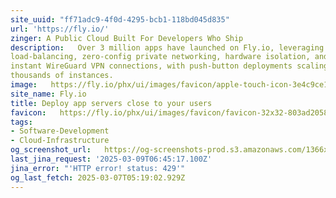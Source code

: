 ```yaml
---
site_uuid: "ff71adc9-4f0d-4295-bcb1-118bd045d835"
url: 'https://fly.io/'
zinger: A Public Cloud Built For Developers Who Ship
description:   Over 3 million apps have launched on Fly.io, leveraging global Anycast
load-balancing, zero-config private networking, hardware isolation, and
instant WireGuard VPN connections, with push-button deployments scaling to
thousands of instances.
image:   https://fly.io/phx/ui/images/favicon/apple-touch-icon-3e4c9ce127b5cd6f5516638d4bbf1dd5.png?vsn=d
site_name: Fly.io
title: Deploy app servers close to your users
favicon:   https://fly.io/phx/ui/images/favicon/favicon-32x32-803ad2058b86df3f8a9f8af1505a59d2.png?vsn=d
tags:
- Software-Development
- Cloud-Infrastructure
og_screenshot_url:   https://og-screenshots-prod.s3.amazonaws.com/1366x768/80/false/26076624b6b7fb56dd7f5358abdf8551e8a8956db5cde6cbd4ccd9909d5a5550.jpeg
last_jina_request: '2025-03-09T06:45:17.100Z'
jina_error: "'HTTP error! status: 429'"
og_last_fetch: 2025-03-07T05:19:02.929Z
---
```



